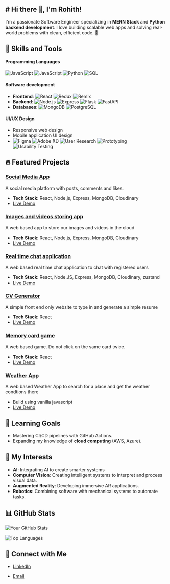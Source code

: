 ## # Hi there 👋, I'm Rohith!

I'm a passionate Software Engineer specializing in **MERN Stack** and **Python backend development**. I love building scalable web apps and solving real-world problems with clean, efficient code. 🌟

## 🚀 Skills and Tools

#### Programming Languages

![JavaScript](https://img.shields.io/badge/-JavaScript-F7DF1E?logo=javascript&logoColor=black) ![JavaScript](https://img.shields.io/badge/-TypeScript-F7DF1E?logo=javascript&logoColor=black) ![Python](https://img.shields.io/badge/-Python-3776AB?logo=python&logoColor=white) ![SQL](https://img.shields.io/badge/-SQL-4479A1?logo=sql&logoColor=white)

#### Software development

- **Frontend**: ![React](https://img.shields.io/badge/-React-61DAFB?logo=react&logoColor=black) ![Redux](https://img.shields.io/badge/-Redux-764ABC?logo=redux&logoColor=white) ![Remix](https://img.shields.io/badge/-Remix-black?logo=remix&logoColor=white)
- **Backend**: ![Node.js](https://img.shields.io/badge/-Node.js-339933?logo=node.js&logoColor=white) ![Express](https://img.shields.io/badge/-Express.js-000?logo=express&logoColor=white) ![Flask](https://img.shields.io/badge/-Flask-000000?logo=flask&logoColor=white) ![FastAPI](https://img.shields.io/badge/-FastAPI-009688?logo=fastapi&logoColor=white)
- **Databases**: ![MongoDB](https://img.shields.io/badge/-MongoDB-47A248?logo=mongodb&logoColor=white) ![PostgreSQL](https://img.shields.io/badge/-PostgreSQL-4169E1?logo=postgresql&logoColor=white)

#### **UI/UX Design**

- Responsive web design
- Mobile application UI design
- ![Figma](https://img.shields.io/badge/-Figma-F24E1E?logo=figma&logoColor=white)
  ![Adobe XD](https://img.shields.io/badge/-AdobeXD-FF61F6?logo=adobexd&logoColor=white)
  ![User Research](https://img.shields.io/badge/-User%20Research-000000?logo=read-the-docs&logoColor=white)
  ![Prototyping](https://img.shields.io/badge/-Prototyping-FF9900?logo=sketch&logoColor=white)
  ![Usability Testing](https://img.shields.io/badge/-Usability%20Testing-4285F4?logo=google&logoColor=white)

## 🔥 Featured Projects

### [Social Media App](https://github.com/Roh1512/clubhouse)

A social media platform with posts, comments and likes.

- **Tech Stack**: React, Node.js, Express, MongoDB, Cloudinary
- [Live Demo](https://clubhouse-79wp.onrender.com)

### [Images and videos storing app](https://github.com/Roh1512/image-backup)

A web based app to store our images and videos in the cloud

- **Tech Stack**: React, Node.js, Express, MongoDB, Cloudinary
- [Live Demo](https://image-backup.onrender.com)

### [Real time chat application](https://github.com/Roh1512/chat_app_chatty)

A web based real time chat application to chat with registered users

- **Tech Stack**: React, Node.JS, Express, MongoDB, Cloudinary, zustand
- [Live Demo](https://chat-app-chatty-3jaa.onrender.com/)

### [CV Generator](https://github.com/Roh1512/CV-App)

A simple front end only website to type in and generate a simple resume

- **Tech Stack**: React
- [Live Demo](https://cvgeneratorapp-roh.netlify.app)

### [Memory card game](https://github.com/Roh1512/MemoryGame)

A web based game. Do not click on the same card twice.

- **Tech Stack**: React
- [Live Demo](https://memory-card-game123.netlify.app)

### [Weather App](https://github.com/Roh1512/WeatherApp)

A web based Weather App to search for a place and get the weather condtions there

- Build using vanilla javascript
- [Live Demo](https://roh1512.github.io/WeatherApp)

## 🌱 Learning Goals

- Mastering CI/CD pipelines with GitHub Actions.
- Expanding my knowledge of **cloud computing** (AWS, Azure).

## 🚀 My Interests

- **AI**: Integrating AI to create smarter systems
- **Computer Vision**: Creating intelligent systems to interpret and process visual data.
- **Augmented Reality**: Developing immersive AR applications.
- **Robotics**: Combining software with mechanical systems to automate tasks.

## 📊 GitHub Stats

![Your GitHub Stats](https://github-readme-stats.vercel.app/api?username=Roh1512&show_icons=true&theme=radical)

![Top Languages](https://github-readme-stats.vercel.app/api/top-langs/?username=Roh1512&layout=compact&theme=cobalt)

## 🤝 Connect with Me

- [LinkedIn](https://www.linkedin.com/in/rohith-ashok1512/)
<!-- - [Portfolio](https://not-yet-done)  -->
- [Email](mailto:rohith1512a@gmail.com)

<!--
**Roh1512/Roh1512** is a ✨ _special_ ✨ repository because its `README.md` (this file) appears on your GitHub profile.

Here are some ideas to get you started:

- 🔭 I’m currently working on ...
- 🌱 I’m currently learning ...
- 👯 I’m looking to collaborate on ...
- 🤔 I’m looking for help with ...
- 💬 Ask me about ...
- 📫 How to reach me: ...
- 😄 Pronouns: ...
- ⚡ Fun fact: ...
-->
